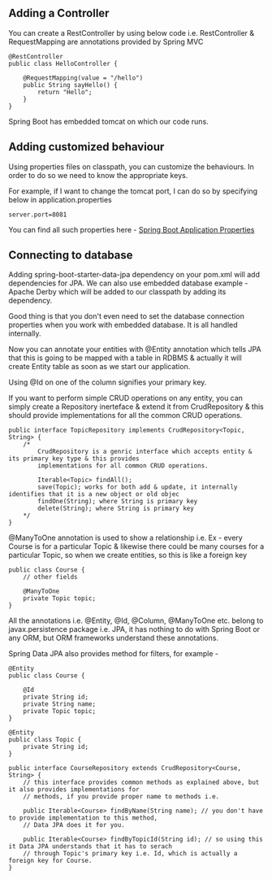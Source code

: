 ## Adding a Controller

You can create a RestController by using below code i.e. RestController & RequestMapping are annotations provided by
Spring MVC

```
@RestController
public class HelloController {

	@RequestMapping(value = "/hello")
	public String sayHello() {
		return "Hello";
	}
}

```

Spring Boot has embedded tomcat on which our code runs.

## Adding customized behaviour
Using properties files on classpath, you can customize the behaviours. In order to do so we need to know the appropriate keys.

For example, if I want to change the tomcat port, I can do so by specifying below in application.properties
```
server.port=8081
```

You can find all such properties here - 
[Spring Boot Application Properties](https://docs.spring.io/spring-boot/docs/current/reference/html/common-application-properties.html)

## Connecting to database

Adding spring-boot-starter-data-jpa dependency on your pom.xml will add dependencies for JPA.
We can also use embedded database example - Apache Derby which will be added to our classpath by adding its 
dependency.

Good thing is that you don't even need to set the database connection properties when you work with embedded database.
It is all handled internally.

Now you can annotate your entities with @Entity annotation which tells JPA that this is going to be mapped with a
table in RDBMS & actually it will create Entity table as soon as we start our application.

Using @Id on one of the column signifies your primary key.

If you want to perform simple CRUD operations on any entity, you can simply create a Repository inerteface & extend
it from CrudRepository & this should provide implementations for all the common CRUD operations.

```
public interface TopicRepository implements CrudRepository<Topic, String> {
	/* 
		CrudRepository is a genric interface which accepts entity & its primary key type & this provides 
		implementations for all common CRUD operations.
		
		Iterable<Topic> findAll();
		save(Topic); works for both add & update, it internally identifies that it is a new object or old objec
		findOne(String); where String is primary key
		delete(String); where String is primary key
	*/
}
```

@ManyToOne annotation is used to show a relationship i.e.
Ex - every Course is for a particular Topic & likewise there could be many courses for a particular Topic, so when we
create entities, so this is like a foreign key
```
public class Course {
	// other fields
	
	@ManyToOne
	private Topic topic;
}
```
All the annotations i.e. @Entity, @Id, @Column, @ManyToOne etc. belong to javax.persistence package i.e. JPA, it has
nothing to do with Spring Boot or any ORM, but ORM frameworks understand these annotations.

Spring Data JPA also provides method for filters, for example -
```
@Entity
public class Course {

	@Id
	private String id;
	private String name;
	private Topic topic;
}

@Entity
public class Topic {
	private String id;
}

public interface CourseRepository extends CrudRepository<Course, String> {
	// this interface provides common methods as explained above, but it also provides implementations for
	// methods, if you provide proper name to methods i.e.
	
	public Iterable<Course> findByName(String name); // you don't have to provide implementation to this method,
	// Data JPA does it for you.
	
	public Iterable<Course> findByTopicId(String id); // so using this it Data JPA understands that it has to serach
	// through Topic's primary key i.e. Id, which is actually a foreign key for Course.
}
```
